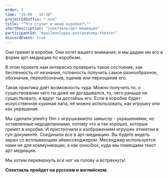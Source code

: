 ```yaml
---
order: 2
time: "19:00 - 19:30"
projectIdSuffix: "-one"
title: "“Что стучит в моей коробке?\""
shortDescription: "спектакль/арт медиация"
participantId: "maailmanloppu-postanatomy-theater"
discordEvent: true
---
```


Они гремят в коробке. Они хотят вашего внимания, и мы дадим им его в форме арт-медиации по коробкам.

В этом проекте нам интересно проверить  такое состояние, как беспечность  от незнания, готовность получить  самое разнообразное,  обозначив, переобозначив, оценив или  переоценив  его.

Такая практика  даёт возможность чуда. Можно получить то, о существовании чего ты даже не догадывался, то, чего раньше не существовало, и вдруг ты достаёшь его.
Если  в коробке  будет  искусственная куриная  лапа,  её можно  использовать, как игрушку или как украшение.

Мы сделали jewelry film с игрушками(по замыслу - украшениями, но оставленные недоделанными, потому что и так хороши), которые гремят в коробке. И пристрочили к изображениям игрушек этикетки в гул-документе. Соединили все в арт-медиацию. Вы будете видеть экран со всплывающим аймессенджером. Месенджер используется нами не для коммуникации, а как окно/box, куда мы помещаем текст арт медиации.

Мы хотим перевернуть все ног на голову и встряхнуть!

**Спектакль пройдет на русском и английском.**
